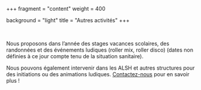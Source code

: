 +++
fragment = "content"
weight = 400

background = "light"
title = "Autres activités"
+++

 
 
Nous proposons dans l’année des stages vacances scolaires, des randonnées et des événements ludiques (roller mix, roller disco) (dates non définies à ce jour compte tenu de la situation sanitaire).

Nous pouvons également intervenir dans les ALSH et autres structures pour des initiations ou des animations ludiques. [Contactez-nous](/contact) pour en savoir plus !

